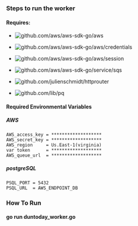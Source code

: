 ### Steps to run the worker

#### Requires:

* ![github.com/aws/aws-sdk-go/aws](https://github.com/aws/aws-sdk-go/aws)

* ![github.com/aws/aws-sdk-go/aws/credentials](https://github.com/aws/aws-sdk-go/aws/credentials)

* ![github.com/aws/aws-sdk-go/aws/session](https://github.com/aws/aws-sdk-go/aws/sessions)

* ![github.com/aws/aws-sdk-go/service/sqs](github.com/aws/aws-sdk-go/service/sqs)

* ![github.com/julienschmidt/httprouter](https://github.com/julienschmidt/httprouter)

* ![github.com/lib/pq](https://"github.com/lib/pq)


#### Required Environmental Variables

##### AWS
```AWS
AWS_access_key = *******************
AWS_secret_key = *******************
AWS_region     = Us.East-1(virginia)
var token      = *******************
AWS_queue_url  = *******************

```
##### postgreSQL

```postgreSQL
PSQL_PORT = 5432
PSQL_URL  = AWS_ENDPOINT_DB
```
### How To Run
#### go run duntoday_worker.go
